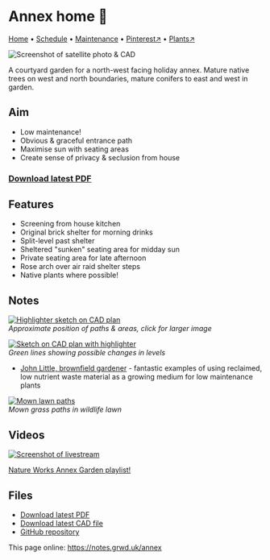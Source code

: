 # Annex home 🏡

[Home](https://notes.grwd.uk/annex/) • [Schedule](https://notes.grwd.uk/annex/schedule) • [Maintenance](https://notes.grwd.uk/annex/maintenance) • [Pinterest↗](https://pinterest.co.uk/NatureWorksGarden/annex) • [Plants↗](https://bit.ly/annex-plants)

![Screenshot of satellite photo & CAD](https://res.cloudinary.com/growdigital/image/upload/w_320/v1652874503/annex/shelter-2220516.jpg)

A courtyard garden for a north-west facing holiday annex. Mature native trees on west and north boundaries, mature conifers to east and west in garden.

## Aim

* Low maintenance!
* Obvious & graceful entrance path
* Maximise sun with seating areas
* Create sense of privacy & seclusion from house

### [Download latest PDF](https://github.com/growdigital/annex/raw/main/annex.pdf)

## Features

* Screening from house kitchen
* Original brick shelter for morning drinks
* Split-level past shelter
* Sheltered "sunken" seating area for midday sun
* Private seating area for late afternoon
* Rose arch over air raid shelter steps
* Native plants where possible!

## Notes

[![Highlighter sketch on CAD plan](https://res.cloudinary.com/growdigital/image/upload/w_320/v1652878852/annex/annex-sketch-paths.jpg)](https://res.cloudinary.com/growdigital/image/upload/v1652878852/annex/annex-sketch-paths.jpg)  
_Approximate position of paths & areas, click for larger image_

[![Sketch on CAD plan with highlighter](https://res.cloudinary.com/growdigital/image/upload/w_320/v1653221928/annex/annex-sketch-levels.jpg)](https://res.cloudinary.com/growdigital/image/upload/v1653221928/annex/annex-sketch-levels.jpg)  
_Green lines showing possible changes in levels_

* [John Little, brownfield gardener](https://www.grassroofcompany.co.uk/) - fantastic examples of using reclaimed, low nutrient waste material as a growing medium for low maintenance plants

[![Mown lawn paths](https://res.cloudinary.com/growdigital/image/upload/w_320/v1652879588/annex/ginger-gairdner-lawn.jpg)](https://twitter.com/gingergairdner/status/1149415380311564289)  
_Mown grass paths in wildlife lawn_

## Videos

[![Screenshot of livestream](https://res.cloudinary.com/growdigital/image/upload/w_320/v1652878275/annex/annex-livestream.jpg)](https://www.youtube.com/playlist?list=PL3tnDlJcXMk9aIEyFW4N1g3YorE2I2ayb)

[Nature Works Annex Garden playlist!](https://www.youtube.com/playlist?list=PL3tnDlJcXMk9aIEyFW4N1g3YorE2I2ayb)

## Files

* [Download latest PDF](https://github.com/growdigital/annex/raw/main/annex.pdf)
* [Download latest CAD file](https://downgit.github.io/#/home?url=https://github.com/growdigital/annex/blob/main/annex.dxf)
* [GitHub repository](https://github.com/growdigital/annex)

This page online: <https://notes.grwd.uk/annex>
